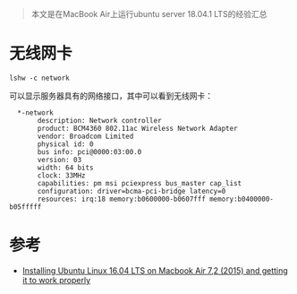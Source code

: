 > 本文是在MacBook Air上运行ubuntu server 18.04.1 LTS的经验汇总

# 无线网卡

```
lshw -c network
```

可以显示服务器具有的网络接口，其中可以看到无线网卡：

```
  *-network
       description: Network controller
       product: BCM4360 802.11ac Wireless Network Adapter
       vendor: Broadcom Limited
       physical id: 0
       bus info: pci@0000:03:00.0
       version: 03
       width: 64 bits
       clock: 33MHz
       capabilities: pm msi pciexpress bus_master cap_list
       configuration: driver=bcma-pci-bridge latency=0
       resources: irq:18 memory:b0600000-b0607fff memory:b0400000-b05fffff
```



# 参考

* [Installing Ubuntu Linux 16.04 LTS on Macbook Air 7,2 (2015) and getting it to work properly](http://lesavik.net/post/getting-ubuntu-linux-to-work-on-macbook-air-7.2/)
